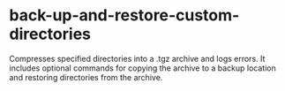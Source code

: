 # back-up-and-restore-custom-directories

Compresses specified directories into a .tgz archive and logs errors. It includes optional commands for copying the archive to a backup location and restoring directories from the archive.

